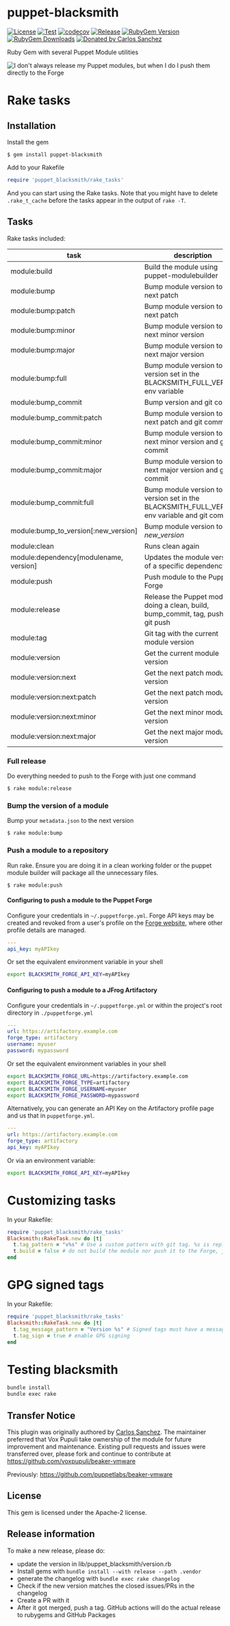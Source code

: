 puppet-blacksmith
=================

[![License](https://img.shields.io/github/license/voxpupuli/puppet-blacksmith.svg)](https://github.com/voxpupuli/puppet-blacksmith/blob/master/LICENSE)
[![Test](https://github.com/voxpupuli/puppet-blacksmith/actions/workflows/test.yml/badge.svg)](https://github.com/voxpupuli/puppet-blacksmith/actions/workflows/test.yml)
[![codecov](https://codecov.io/gh/voxpupuli/puppet-blacksmith/branch/master/graph/badge.svg)](https://codecov.io/gh/voxpupuli/puppet-blacksmith)
[![Release](https://github.com/voxpupuli/puppet-blacksmith/actions/workflows/release.yml/badge.svg)](https://github.com/voxpupuli/puppet-blacksmith/actions/workflows/release.yml)
[![RubyGem Version](https://img.shields.io/gem/v/puppet-blacksmith.svg)](https://rubygems.org/gems/puppet-blacksmith)
[![RubyGem Downloads](https://img.shields.io/gem/dt/puppet-blacksmith.svg)](https://rubygems.org/gems/puppet-blacksmith)
[![Donated by Carlos Sanchez](https://img.shields.io/badge/donated%20by-Carlos%20Sanchez-fb7047.svg)](#transfer-notice)

Ruby Gem with several Puppet Module utilities

![I don't always release my Puppet modules, but when I do I push them directly to the Forge](https://raw.github.com/voxpupuli/puppet-blacksmith/gh-pages/dos-equis.jpg)

# Rake tasks

## Installation

Install the gem

```console
$ gem install puppet-blacksmith
```

Add to your Rakefile

```ruby
require 'puppet_blacksmith/rake_tasks'
```

And you can start using the Rake tasks. Note that you might have to delete `.rake_t_cache`
before the tasks appear in the output of `rake -T`.

## Tasks

Rake tasks included:

| task               | description |
| ------------------ | ----------- |
| module:build       | Build the module using puppet-modulebuilder |
| module:bump        | Bump module version to the next patch |
| module:bump:patch  | Bump module version to the next patch |
| module:bump:minor  | Bump module version to the next minor version |
| module:bump:major  | Bump module version to the next major version |
| module:bump:full   | Bump module version to the version set in the BLACKSMITH_FULL_VERSION env variable |
| module:bump_commit | Bump version and git commit |
| module:bump_commit:patch  | Bump module version to the next patch and git commit |
| module:bump_commit:minor  | Bump module version to the next minor version and git commit |
| module:bump_commit:major  | Bump module version to the next major version and git commit |
| module:bump_commit:full   | Bump module version to the version set in the BLACKSMITH_FULL_VERSION env variable and git commit |
| module:bump_to_version\[:new\_version\] | Bump module version to _new\_version_ |
| module:clean       | Runs clean again |
| module:dependency[modulename, version] | Updates the module version of a specific dependency |
| module:push        | Push module to the Puppet Forge |
| module:release     | Release the Puppet module, doing a clean, build, bump_commit, tag, push and git push |
| module:tag         | Git tag with the current module version |
| module:version     | Get the current module version |
| module:version:next | Get the next patch module version |
| module:version:next:patch | Get the next patch module version |
| module:version:next:minor | Get the next minor module version |
| module:version:next:major | Get the next major module version |

### Full release

Do everything needed to push to the Forge with just one command

```console
$ rake module:release
```

### Bump the version of a module

Bump your `metadata.json` to the next version

```console
$ rake module:bump
```

### Push a module to a repository

Run rake. Ensure you are doing it in a clean working folder or the puppet module builder will package all the unnecessary files.

```console
$ rake module:push
```

#### Configuring to push a module to the Puppet Forge

Configure your credentials in `~/.puppetforge.yml`. Forge API keys may be created and revoked from a user's
profile on the [Forge website](https://forge.puppet.com/), where other profile details are managed.

```yaml
---
api_key: myAPIkey
```

Or set the equivalent environment variable in your shell

```bash
export BLACKSMITH_FORGE_API_KEY=myAPIkey
```


#### Configuring to push a module to a JFrog Artifactory

Configure your credentials in `~/.puppetforge.yml` or within the project's root directory in `./puppetforge.yml`

```yaml
---
url: https://artifactory.example.com
forge_type: artifactory
username: myuser
password: mypassword
```

Or set the equivalent environment variables in your shell

```bash
export BLACKSMITH_FORGE_URL=https://artifactory.example.com
export BLACKSMITH_FORGE_TYPE=artifactory
export BLACKSMITH_FORGE_USERNAME=myuser
export BLACKSMITH_FORGE_PASSWORD=mypassword
```

Alternatively, you can generate an API Key on the Artifactory profile page and us that in `puppetforge.yml`.

```yaml
---
url: https://artifactory.example.com
forge_type: artifactory
api_key: myAPIkey
````

Or via an environment variable:

```bash
export BLACKSMITH_FORGE_API_KEY=myAPIkey
```

# Customizing tasks

In your Rakefile:

```ruby
require 'puppet_blacksmith/rake_tasks'
Blacksmith::RakeTask.new do |t|
  t.tag_pattern = "v%s" # Use a custom pattern with git tag. %s is replaced with the version number.
  t.build = false # do not build the module nor push it to the Forge, just do the tagging [:clean, :tag, :bump_commit]
end
````

# GPG signed tags

In your Rakefile:

```ruby
require 'puppet_blacksmith/rake_tasks'
Blacksmith::RakeTask.new do |t|
  t.tag_message_pattern = "Version %s" # Signed tags must have a message
  t.tag_sign = true # enable GPG signing
end
```

# Testing blacksmith

```bash
bundle install
bundle exec rake
```

## Transfer Notice

This plugin was originally authored by [Carlos Sanchez](https://blog.csanchez.org/).
The maintainer preferred that Vox Pupuli take ownership of the module for future improvement and maintenance.
Existing pull requests and issues were transferred over, please fork and continue to contribute at https://github.com/voxpupuli/beaker-vmware

Previously: https://github.com/puppetlabs/beaker-vmware

## License

This gem is licensed under the Apache-2 license.

## Release information

To make a new release, please do:
* update the version in lib/puppet_blacksmith/version.rb
* Install gems with `bundle install --with release --path .vendor`
* generate the changelog with `bundle exec rake changelog`
* Check if the new version matches the closed issues/PRs in the changelog
* Create a PR with it
* After it got merged, push a tag. GitHub actions will do the actual release to rubygems and GitHub Packages
